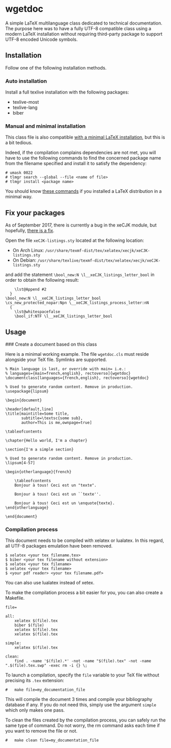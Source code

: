 # wgetdoc

A simple LaTeX multilanguage class dedicated to technical documentation. The purpose here was to have a fully UTF-8 compatible class using a modern LaTeX installation without requiring third-party package to support UTF-8 encoded Unicode symbols.

## Installation

Follow one of the following installation methods.

### Auto installation

Install a full texlive installation with the following packages:

* texlive-most
* texlive-lang
* biber

### Manual and minimal installation

This class file is also compatible [with a minimal LaTeX installation](https://en.wikibooks.org/wiki/LaTeX/Installation#Custom_installation_with_TeX_Live), but this is a bit tedious.

Indeed, if the compilation complains dependencies are not met, you will have to use the following commands to find the concerned package name from the filename specified and install it to satisfy the dependency:

    # umask 0022
    # tlmgr search --global --file <name of file>
    # tlmgr install <package name>

You should know [these commands](https://en.wikibooks.org/wiki/LaTeX/Installation#Installing_LaTeX) if you installed a LaTeX distribution in a minimal way.

## Fix your packages

As of September 2017, there is currently a bug in the xeCJK module, but hopefully, [there is a fix](https://www.mail-archive.com/debian-bugs-dist@lists.debian.org/msg1536714.html).

Open the file `xeCJK-listings.sty` located at the following location:

* On Arch Linux: `/usr/share/texmf-dist/tex/xelatex/xecjk/xeCJK-listings.sty`
* On Debian: `/usr/share/texlive/texmf-dist/tex/xelatex/xecjk/xeCJK-listings.sty`

and add the statement `\bool_new:N \l__xeCJK_listings_letter_bool` in order to obtain the following result:

```
    \lst@Append #2
  }
\bool_new:N \l__xeCJK_listings_letter_bool
\cs_new_protected_nopar:Npn \__xeCJK_listings_process_letter:nN
  {
    \lst@whitespacefalse
    \bool_if:NTF \l__xeCJK_listings_letter_bool
```

## Usage

### Create a document based on this class

Here is a minimal working example. The file `wgetdoc.cls` must reside alongside your TeX file. Symlinks are supported.

```
% Main language is last, or override with main= i.e.:
% languages={main=french,english}, rectoverso]{wgetdoc}
\documentclass[languages={french,english}, rectoverso]{wgetdoc}

% Used to generate random content. Remove in production.
\usepackage{lipsum}

\begin{document}

\header[default,line]
\title[maintitle=Some title,
       subtitle=\textsc{some sub},
       author=This is me,ownpage=true]

\tableofcontents

\chapter{Hello world, I'm a chapter}

\section{I'm a simple section}

% Used to generate random content. Remove in production.
\lipsum[4-57]

\begin{otherlanguage}{french}

    \tableofcontents
    Bonjour à tous! Ceci est un "texte".

    Bonjour à tous! Ceci est un ``texte''.

    Bonjour à tous! Ceci est un \enquote{texte}.
\end{otherlanguage}

\end{document}
```

### Compilation process

This document needs to be compiled with xelatex or lualatex. In this regard, all UTF-8 packages emulation have been removed.

    $ xelatex <your tex filename.tex>
    $ biber <your tex filename without extension>
    $ xelatex <your tex filename>
    $ xelatex <your tex filename>
    $ <your pdf reader> <your tex filename.pdf>

You can also use lualatex instead of xetex.

To make the compilation process a bit easier for you, you can also create a Makefile.

```
file=

all:
	xelatex $(file).tex
	biber $(file)
	xelatex $(file).tex
	xelatex $(file).tex

simple:
	xelatex $(file).tex

clean:
	find . -name '$(file).*' -not -name "$(file).tex" -not -name ".$(file).tex.swp" -exec rm -i {} \;

```

To launch a compilation, specify the `file` variable to your TeX file without precising its `.tex` extension:

    # 	make file=my_documentation_file

This will compile the document 3 times and compile your bibliography database if any. If you do not need this, simply use the argument `simple` which only makes one pass.

To clean the files created by the compilation process, you can safely run the same type of command. Do not worry, the rm command asks each time if you want to remove the file or not.

    # 	make clean file=my_documentation_file
